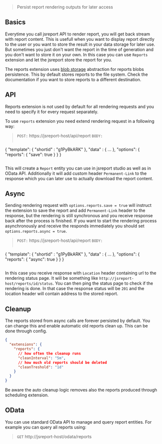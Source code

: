 

> Persist report rendering outputs for later access

## Basics
Everytime you call jsreport API to render report, you will get back stream with report content. This is usefull when you want to display report directly to the user or you want to store the result in your data storage for later use. But sometimes you just don't want the report in the time of generation and you don't want to store it on your own. In this case you can use `Reports` extension and let the jsreport store the report for you.

The reports extension uses [blob storage](/learn/blob-storages) abstraction for reports blobs persistence. This by default stores reports to the file system. Check the documentation if you want to store reports to a different destination.

## API

Reports extension is not used by default for all rendering requests and you need to specify it for every request separately.

To use `reports` extension you need extend rendering request in a following way:

> `POST:` https://jsreport-host/api/report
> `BODY:`
>```js
   {
      "template": { "shortid" : "g1PyBkARK" },
      "data" : { ... },
      "options": {
	      "reports": { "save": true }
      }
   }
>```

This will create a `Report` entity you can use in jsreport studio as well as in OData API. Additionally it will add custom header `Permanent-Link` to the response which you can later use to actually download the report content.

## Async
Sending rendering request with `options.reports.save = true` will instruct the extension to save the report and add `Permanent-Link` header to the response, but the rendering is still synchronous and you receive response back after the process is finished. If you want to start the rendering process  asynchronously and receive the responds immediately you should set `options.reports.async = true`.

> `POST:` https://jsreport-host/api/report
> `BODY:`
>```js
   {
      "template": { "shortid" : "g1PyBkARK" },
      "data" : { ... },
      "options": {
	      "reports": { "async": true }
      }
   }
>```

In this case you receive response with `Location` header containing url to the rendering status page. It will be something like `http://jsreport-host/reports/id/status`. You can then ping the status page to check if the rendering is done. In that case the response status will be `201` and the location header will contain address to the stored report.

## Cleanup
The reports stored from async calls are forever persisted by default. You can change this and enable automatic old reports clean up. This can be done through config.
```json
{ 
  "extensions": { 
    "reports": {
      // how often the cleanup runs
      "cleanInterval": "5m",
      // how much old reports should be deleted
      "cleanTreshold": "1d"
    }
  }
}
```
Be aware the auto cleanup logic removes also the reports produced through scheduling extension.

## OData

You can use standard OData API to manage and query report entities. For example you can query all reports using:
> `GET` http://jsreport-host/odata/reports
